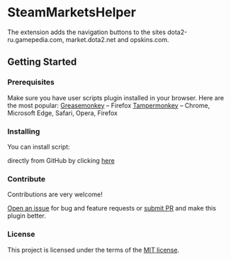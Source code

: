 # SteamMarketsHelper

The extension adds the navigation buttons to the sites dota2-ru.gamepedia.com, market.dota2.net and opskins.com.

<h2>Getting Started</h2>
<h3>Prerequisites</h3>

Make sure you have user scripts plugin installed in your browser. Here are the most popular:
<a href="https://www.greasespot.net/" target="_blank">Greasemonkey</a> – Firefox
<a href="https://tampermonkey.net/" target="_blank">Tampermonkey</a> – Chrome, Microsoft Edge, Safari, Opera, Firefox

<h3>Installing</h3>
You can install script:

directly from GitHub by clicking <a href="https://github.com/MegaRoks/SteamMarketsHelp/raw/master/SteamMarketsHelp.user.js" target="_blank">here</a>

<h3>Contribute</h3>
Contributions are very welcome!

<a href="https://github.com/MegaRoks/SteamMarketsHelper/issues/new" target="_blank">Open an issue</a> for bug and feature requests or <a href="https://github.com/MegaRoks/SteamMarketsHelper/compare" target="_blank">submit PR</a> and make this plugin better.

<h3>License</h3>
This project is licensed under the terms of the <a href="https://github.com/MegaRoks/SteamMarketsHelper/blob/master/LICENSE" target="_blank">MIT license</a>.
